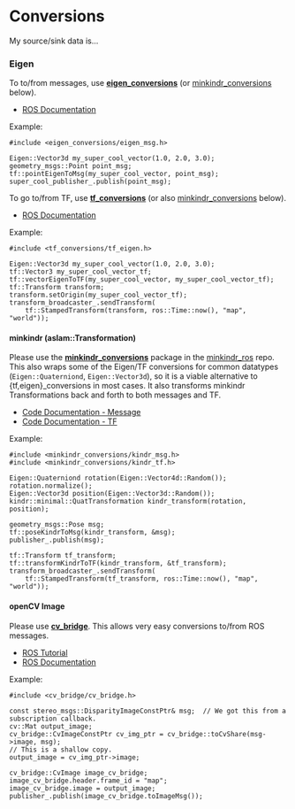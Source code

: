 # Conversions

My source/sink data is...

### Eigen

To to/from messages, use [**eigen\_conversions**](http://wiki.ros.org/eigen_conversions) \(or [minkindr\_conversions](https://github.com/ethz-asl/minkindr_ros) below\).

* [ROS Documentation](http://docs.ros.org/indigo/api/eigen_conversions/html/namespacetf.html)

Example:

```text
#include <eigen_conversions/eigen_msg.h>

Eigen::Vector3d my_super_cool_vector(1.0, 2.0, 3.0);
geometry_msgs::Point point_msg;
tf::pointEigenToMsg(my_super_cool_vector, point_msg);
super_cool_publisher_.publish(point_msg);
```

To go to/from TF, use [**tf\_conversions**](http://wiki.ros.org/tf_conversions) \(or also [minkindr\_conversions](https://github.com/ethz-asl/minkindr_ros) below\).

* [ROS Documentation](http://docs.ros.org/indigo/api/tf_conversions/html/c++/tf__eigen_8h.html)

Example:

```text
#include <tf_conversions/tf_eigen.h>

Eigen::Vector3d my_super_cool_vector(1.0, 2.0, 3.0);
tf::Vector3 my_super_cool_vector_tf;
tf::vectorEigenToTF(my_super_cool_vector, my_super_cool_vector_tf);
tf::Transform transform;
transform.setOrigin(my_super_cool_vector_tf);
transform_broadcaster_.sendTransform(
    tf::StampedTransform(transform, ros::Time::now(), "map", "world"));
```

#### minkindr \(aslam::Transformation\)

Please use the [**minkindr\_conversions**](https://github.com/ethz-asl/minkindr_ros/minkindr_conversions) package in the [minkindr\_ros](https://github.com/ethz-asl/minkindr_ros) repo. This also wraps some of the Eigen/TF conversions for common datatypes \(`Eigen::Quaterniond`, `Eigen::Vector3d`\), so it is a viable alternative to {tf,eigen}\_conversions in most cases. It also transforms minkindr Transformations back and forth to both messages and TF.

* [Code Documentation - Message](https://github.com/ethz-asl/minkindr_ros/blob/master/minkindr_conversions/include/minkindr_conversions/kindr_msg.h)
* [Code Documentation - TF](https://github.com/ethz-asl/minkindr_ros/blob/master/minkindr_conversions/include/minkindr_conversions/kindr_tf.h)

Example:

```text
#include <minkindr_conversions/kindr_msg.h>
#include <minkindr_conversions/kindr_tf.h>

Eigen::Quaterniond rotation(Eigen::Vector4d::Random());
rotation.normalize();
Eigen::Vector3d position(Eigen::Vector3d::Random());
kindr::minimal::QuatTransformation kindr_transform(rotation, position);

geometry_msgs::Pose msg;
tf::poseKindrToMsg(kindr_transform, &msg);
publisher_.publish(msg);

tf::Transform tf_transform;
tf::transformKindrToTF(kindr_transform, &tf_transform);
transform_broadcaster_.sendTransform(
    tf::StampedTransform(tf_transform, ros::Time::now(), "map", "world"));
```

####  

#### openCV Image

Please use [**cv\_bridge**](http://wiki.ros.org/cv_bridge). This allows very easy conversions to/from ROS messages.

* [ROS Tutorial](http://wiki.ros.org/cv_bridge/Tutorials/UsingCvBridgeToConvertBetweenROSImagesAndOpenCVImages)
* [ROS Documentation](http://docs.ros.org/indigo/api/cv_bridge/html/c++/classcv__bridge_1_1CvImage.html)

Example:

```text
#include <cv_bridge/cv_bridge.h>

const stereo_msgs::DisparityImageConstPtr& msg;  // We got this from a subscription callback.
cv::Mat output_image;
cv_bridge::CvImageConstPtr cv_img_ptr = cv_bridge::toCvShare(msg->image, msg);
// This is a shallow copy.
output_image = cv_img_ptr->image;

cv_bridge::CvImage image_cv_bridge;
image_cv_bridge.header.frame_id = "map";
image_cv_bridge.image = output_image;
publisher_.publish(image_cv_bridge.toImageMsg());
```

